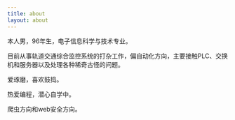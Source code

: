 ```yaml
---
title: about
layout: about
---
```


本人男，96年生，电子信息科学与技术专业。

目前从事轨道交通综合监控系统的打杂工作，偏自动化方向，主要接触PLC、交换机和服务器以及处理各种稀奇古怪的问题。

爱琢磨，喜欢鼓捣。

热爱编程，潜心自学中。

爬虫方向和web安全方向。
